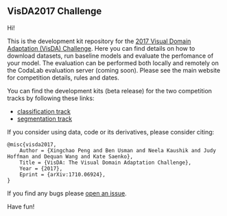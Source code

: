 ## VisDA2017 Challenge

Hi!

This is the development kit repository for the [2017 Visual Domain Adaptation (VisDA) Challenge](http://ai.bu.edu/visda-2017/). Here you can find details on how to download datasets, run baseline models and evaluate the perfomance of your model. The evaluation can be performed both locally and remotely on the CodaLab evaluation server (coming soon). Please see the main website for competition details, rules and dates.

You can find the development kits (beta release) for the two competition tracks by following these links:
- [classification track](classification)
- [segmentation track](segmentation) 


If you consider using data, code or its derivatives, please consider citing:

```
@misc{visda2017,
    Author = {Xingchao Peng and Ben Usman and Neela Kaushik and Judy Hoffman and Dequan Wang and Kate Saenko},
    Title = {VisDA: The Visual Domain Adaptation Challenge},
    Year = {2017},
    Eprint = {arXiv:1710.06924},
}
```

If you find any bugs please [open an issue](https://github.com/MInner/taskcv-2017-public/issues).

Have fun!
